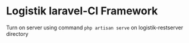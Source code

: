 # Logistik laravel-CI Framework

Turn on server using command `php artisan serve` on logistik-restserver directory

